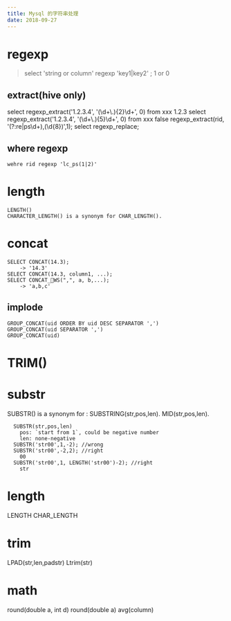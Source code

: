 ```yaml
---
title: Mysql 的字符串处理
date: 2018-09-27
---
```

# regexp

  > select 'string or column' regexp 'key1|key2' ;
  1 or 0

## extract(hive only)

  select regexp_extract('1.2.3.4', '(\\d+\\.){2}\\d+', 0) from xxx
    1.2.3
  select regexp_extract('1.2.3.4', '(\\d+\\.){5}\\d+', 0) from xxx
  false
  regexp_extract(rid, '(?:re|ps\\d+),(\\d{8})',1);
  select regexp_replace;

## where regexp

    wehre rid regexp 'lc_ps(1|2)'

# length

    LENGTH()
    CHARACTER_LENGTH() is a synonym for CHAR_LENGTH().

# concat

    SELECT CONCAT(14.3);
        -> '14.3'
    SELECT CONCAT(14.3, column1, ...);
    SELECT CONCAT_WS(",", a, b,...);
        -> 'a,b,c'

## implode

    GROUP_CONCAT(uid ORDER BY uid DESC SEPARATOR ',')
    GROUP_CONCAT(uid SEPARATOR ',')
    GROUP_CONCAT(uid)

# TRIM()

# substr
SUBSTR() is a synonym for : SUBSTRING(str,pos,len). MID(str,pos,len).

      SUBSTR(str,pos,len)
        pos: `start from 1`, could be negative number
        len: none-negative
      SUBSTR('str00',1,-2); //wrong
      SUBSTR('str00',-2,2); //right
        00
      SUBSTR('str00',1, LENGTH('str00')-2); //right
        str


# length

  LENGTH
  CHAR_LENGTH

# trim

  LPAD(str,len,padstr)
  Ltrim(str)

# math

  round(double a, int d)
  round(double a)
  avg(column)